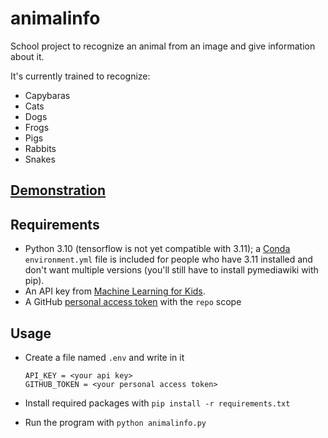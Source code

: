 # animalinfo
School project to recognize an animal from an image and give information about it.

It's currently trained to recognize:
- Capybaras
- Cats
- Dogs
- Frogs
- Pigs
- Rabbits
- Snakes

## [Demonstration](https://i.imgur.com/6S2eJtJ.mp4)

## Requirements
- Python 3.10 (tensorflow is not yet compatible with 3.11); a [Conda](https://docs.conda.io/en/latest/) `environment.yml` file is included for people who have 3.11 installed and don't want multiple versions (you'll still have to install pymediawiki with pip).
- An API key from [Machine Learning for Kids](https://machinelearningforkids.co.uk/).
- A GitHub [personal access token](https://docs.github.com/en/authentication/keeping-your-account-and-data-secure/creating-a-personal-access-token) with the `repo` scope

## Usage
- Create a file named `.env` and write in it

  ```
  API_KEY = <your api key>
  GITHUB_TOKEN = <your personal access token>
  ```

- Install required packages with `pip install -r requirements.txt`
- Run the program with `python animalinfo.py`
